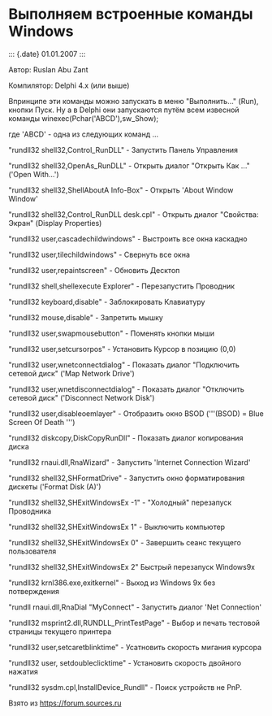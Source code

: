 Выполняем встроенные команды Windows
====================================

::: {.date}
01.01.2007
:::

Автор: Ruslan Abu Zant

Компилятор: Delphi 4.x (или выше)

Впринципе эти команды можно запускать в меню \"Выполнить\...\" (Run),
кнопки Пуск. Ну а в Delphi они запускаются путём всем извесной команды
winexec(Pchar(\'ABCD\'),sw\_Show);

где \'ABCD\' - одна из следующих команд \...

\"rundll32 shell32,Control\_RunDLL\" - Запустить Панель Управления

\"rundll32 shell32,OpenAs\_RunDLL\" - Открыть диалог \"Открыть Как
\...\" (\'Open With\...\')

\"rundll32 shell32,ShellAboutA Info-Box\" - Открыть \'About Window
Window\'

\"rundll32 shell32,Control\_RunDLL desk.cpl\" - Открыть диалог
\"Свойства: Экран\" (Display Properties)

\"rundll32 user,cascadechildwindows\" - Выстроить все окна каскадно

\"rundll32 user,tilechildwindows\" - Свернуть все окна

\"rundll32 user,repaintscreen\" - Обновить Десктоп

\"rundll32 shell,shellexecute Explorer\" - Перезапустить Проводник

\"rundll32 keyboard,disable\" - Заблокировать Клавиатуру

\"rundll32 mouse,disable\" - Запретить мышку

\"rundll32 user,swapmousebutton\" - Поменять кнопки мыши

\"rundll32 user,setcursorpos\" - Установить Курсор в позицию (0,0)

\"rundll32 user,wnetconnectdialog\" - Показать диалог \"Подключить
сетевой диск\" (\'Map Network Drive\')

\"rundll32 user,wnetdisconnectdialog\" - Показать диалог \"Отключить
сетевой диск\" (\'Disconnect Network Disk\')

\"rundll32 user,disableoemlayer\" - Отобразить окно BSOD (\'\'\'(BSOD) =
Blue Screen Of Death \'\'\')

\"rundll32 diskcopy,DiskCopyRunDll\" - Показать диалог копирования диска

\"rundll32 rnaui.dll,RnaWizard\" - Запустить \'Internet Connection
Wizard\'

\"rundll32 shell32,SHFormatDrive\" - Запустить окно форматирования
дискеты (\'Format Disk (A)\')

\"rundll32 shell32,SHExitWindowsEx -1\" - \"Холодный\" перезапуск
Проводника

\"rundll32 shell32,SHExitWindowsEx 1\" - Выключить компьютер

\"rundll32 shell32,SHExitWindowsEx 0\" - Завершить сеанс текущего
пользователя

\"rundll32 shell32,SHExitWindowsEx 2\" Быстрый перезапуск Windows9x

\"rundll32 krnl386.exe,exitkernel\" - Выход из Windows 9x без
потверждения

\"rundll rnaui.dll,RnaDial \"MyConnect\" - Запустить диалог \'Net
Connection\'

\"rundll32 msprint2.dll,RUNDLL\_PrintTestPage\" - Выбор и печать
тестовой страницы текущего принтера

\"rundll32 user,setcaretblinktime\" - Усатновить скорость мигания
курсора

\"rundll32 user, setdoubleclicktime\" - Установить скорость двойного
нажатия

\"rundll32 sysdm.cpl,InstallDevice\_Rundll\" - Поиск устройств не PnP.

Взято из <https://forum.sources.ru>
